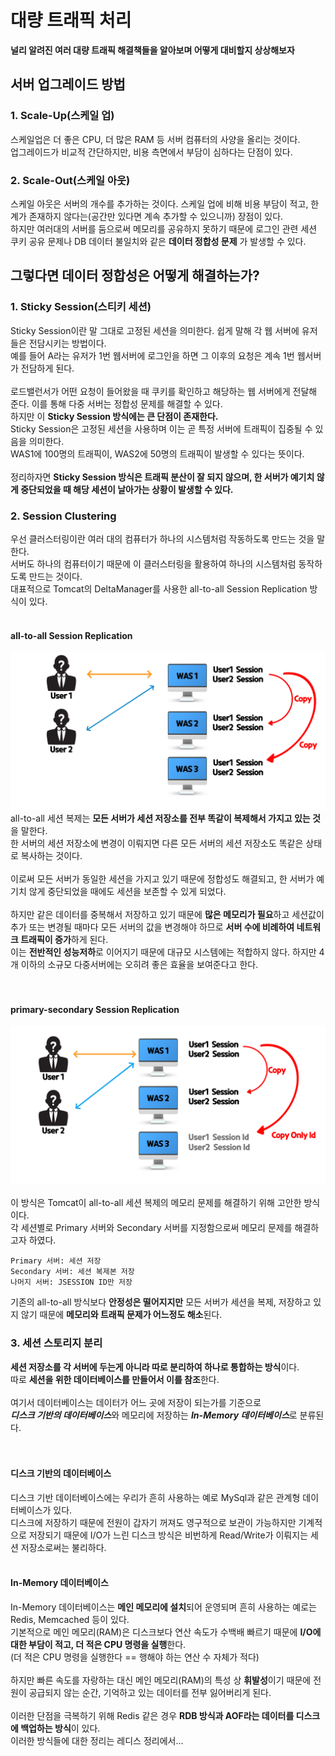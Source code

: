 # 대량 트래픽 처리
**널리 알려진 여러 대량 트래픽 해결책들을 알아보며 어떻게 대비할지 상상해보자**

## 서버 업그레이드 방법
### 1. Scale-Up(스케일 업)
스케일업은 더 좋은 CPU, 더 많은 RAM 등 서버 컴퓨터의 사양을 올리는 것이다.  
업그레이드가 비교적 간단하지만, 비용 측면에서 부담이 심하다는 단점이 있다.

### 2. Scale-Out(스케일 아웃)
스케일 아웃은 서버의 개수를 추가하는 것이다. 스케일 업에 비해 비용 부담이 적고, 한계가 존재하지 않다는(공간만 있다면 계속 추가할 수 있으니까) 장점이 있다.  
하지만 여러대의 서버를 둠으로써 메모리를 공유하지 못하기 때문에 로그인 관련 세션 쿠키 공유 문제나 DB 데이터 불일치와 같은 **데이터 정합성 문제** 가 발생할 수 있다.

## 그렇다면 데이터 정합성은 어떻게 해결하는가?
### 1. Sticky Session(스티키 세션)
Sticky Session이란 말 그대로 고정된 세션을 의미한다. 쉽게 말해 각 웹 서버에 유저들은 전담시키는 방법이다.  
예를 들어 A라는 유저가 1번 웹서버에 로그인을 하면 그 이후의 요청은 계속 1번 웹서버가 전담하게 된다.  
<br>
로드밸런서가 어떤 요청이 들어왔을 때 쿠키를 확인하고 해당하는 웹 서버에게 전달해 준다. 이를 통해 다중 서버는 정합성 문제를 해결할 수 있다.  
하지만 이 **Sticky Session 방식에는 큰 단점이 존재한다.**
<br>
Sticky Session은 고정된 세션을 사용하며 이는 곧 특정 서버에 트래픽이 집중될 수 있음을 의미한다.  
WAS1에 100명의 트래픽이, WAS2에 50명의 트래픽이 발생할 수 있다는 뜻이다.  
<br>
정리하자면 **Sticky Session 방식은 트래픽 분산이 잘 되지 않으며, 한 서버가 예기치 않게 중단되었을 때 해당 세션이 날아가는 상황이 발생할 수 있다.**

### 2. Session Clustering
우선 클러스터링이란 여러 대의 컴퓨터가 하나의 시스템처럼 작동하도록 만드는 것을 말한다.  
서버도 하나의 컴퓨터이기 때문에 이 클러스터링을 활용하여 하나의 시스템처럼 동작하도록 만드는 것이다.  
대표적으로 Tomcat의 DeltaManager를 사용한 all-to-all Session Replication 방식이 있다.  
<br>

#### all-to-all Session Replication  

![all-to-allSessionReplication](../resource/all-to-allSessionReplication.png)
<br>
all-to-all 세션 복제는 **모든 서버가 세션 저장소를 전부 똑같이 복제해서 가지고 있는 것**을 말한다.  
한 서버의 세션 저장소에 변경이 이뤄지면 다른 모든 서버의 세션 저장소도 똑같은 상태로 복사하는 것이다.  
<br>
이로써 모든 서버가 동일한 세션을 가지고 있기 때문에 정합성도 해결되고, 한 서버가 예기치 않게 중단되었을 때에도 세션을 보존할 수 있게 되었다.  
<br>
하지만 같은 데이터를 중복해서 저장하고 있기 때문에 **많은 메모리가 필요**하고 세션값이 추가 또는 변경될 때마다 모든 서버의 값을 변경해야 하므로 **서버 수에 비례하여 네트워크 트래픽이 증가**하게 된다.  
이는 **전반적인 성능저하**로 이어지기 때문에 대규모 시스템에는 적합하지 않다. 하지만 4개 이하의 소규모 다중서버에는 오히려 좋은 효율을 보여준다고 한다.  
<br>
<br>
#### primary-secondary Session Replication

![primary-secondarySessionReplication](../resource/primary-secondary.png)  
<br>
이 방식은 Tomcat이 all-to-all 세션 복제의 메모리 문제를 해결하기 위해 고안한 방식이다.  
각 세션별로 Primary 서버와 Secondary 서버를 지정함으로써 메모리 문제를 해결하고자 하였다.

    Primary 서버: 세션 저장
    Secondary 서버: 세션 복제본 저장
    나머지 서버: JSESSION ID만 저장

기존의 all-to-all 방식보다 **안정성은 떨어지지만** 모든 서버가 세션을 복제, 저장하고 있지 않기 때문에 **메모리와 트래픽 문제가 어느정도 해소**된다.  

### 3. 세션 스토리지 분리
**세션 저장소를 각 서버에 두는게 아니라 따로 분리하여 하나로 통합하는 방식**이다.  
따로 **세션을 위한 데이터베이스를 만들어서 이를 참조**한다.  
<br>
여기서 데이터베이스는 데이터가 어느 곳에 저장이 되는가를 기준으로  
***디스크 기반의 데이터베이스***와 메모리에 저장하는 ***In-Memory 데이터베이스***로 분류된다.  
<br>
<br>
#### 디스크 기반의 데이터베이스
디스크 기반 데이터베이스에는 우리가 흔히 사용하는 예로 MySql과 같은 관계형 데이터베이스가 있다.  
디스크에 저장하기 때문에 전원이 갑자기 꺼져도 영구적으로 보관이 가능하지만 기계적으로 저장되기 때문에 I/O가 느린 디스크 방식은 비번하게 Read/Write가 이뤄지는 세션 저장소로써는 불리하다.  
<br>

#### In-Memory 데이터베이스
In-Memory 데이터베이스는 **메인 메모리에 설치**되어 운영되며 흔히 사용하는 예로는 Redis, Memcached 등이 있다.  
기본적으로 메인 메모리(RAM)은 디스크보다 연산 속도가 수백배 빠르기 때문에 **I/O에 대한 부담이 적고, 더 적은 CPU 명령을 실행**한다.  
(더 적은 CPU 명령을 실행한다 == 행해야 하는 연산 수 자체가 적다)  
<br>
하지만 빠른 속도를 자랑하는 대신 메인 메모리(RAM)의 특성 상 **휘발성**이기 때문에 전원이 공급되지 않는 순간, 기억하고 있는 데이터를 전부 잃어버리게 된다.  
<br>
이러한 단점을 극복하기 위해 Redis 같은 경우 **RDB 방식과 AOF라는 데이터를 디스크에 백업하는 방식**이 있다.  
이러한 방식들에 대한 정리는 레디스 정리에서...
